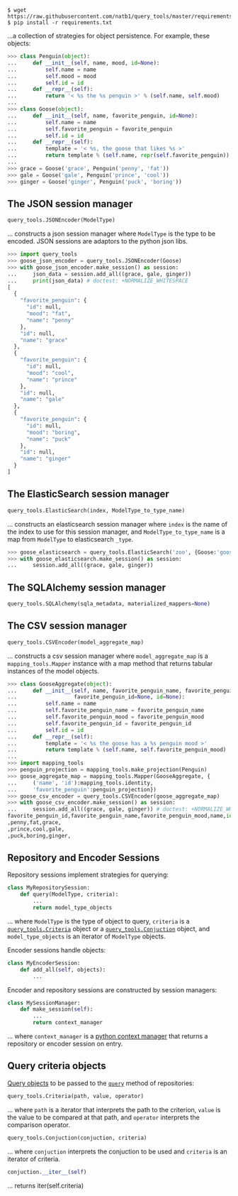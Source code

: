 ```shell
$ wget https://raw.githubusercontent.com/natb1/query_tools/master/requirements.txt
$ pip install -r requirements.txt
```
...a collection of strategies for object persistence. For example, these 
objects:
```python
>>> class Penguin(object):
...     def __init__(self, name, mood, id=None):
...         self.name = name
...         self.mood = mood
...         self.id = id
...     def __repr__(self):
...         return '< %s the %s penguin >' % (self.name, self.mood)
...
>>> class Goose(object):
...     def __init__(self, name, favorite_penguin, id=None):
...         self.name = name
...         self.favorite_penguin = favorite_penguin
...         self.id = id
...     def __repr__(self):
...         template = '< %s, the goose that likes %s >'
...         return template % (self.name, repr(self.favorite_penguin))
...
>>> grace = Goose('grace', Penguin('penny', 'fat'))
>>> gale = Goose('gale', Penguin('prince', 'cool'))
>>> ginger = Goose('ginger', Penguin('puck', 'boring'))

```

## The JSON session manager
```python
query_tools.JSONEncoder(ModelType)
```
... constructs a json session manager where `ModelType` is the type to be 
encoded. JSON sessions are adaptors to the python json libs.
```python
>>> import query_tools
>>> goose_json_encoder = query_tools.JSONEncoder(Goose)
>>> with goose_json_encoder.make_session() as session:
...     json_data = session.add_all((grace, gale, ginger))
...     print(json_data) # doctest: +NORMALIZE_WHITESPACE
[ 
  {
    "favorite_penguin": {
      "id": null,
      "mood": "fat",
      "name": "penny"
    },
    "id": null,
    "name": "grace"
  },
  {
    "favorite_penguin": {
      "id": null,
      "mood": "cool",
      "name": "prince"
    },
    "id": null,
    "name": "gale"
  },
  {
    "favorite_penguin": {
      "id": null,
      "mood": "boring",
      "name": "puck"
    },
    "id": null,
    "name": "ginger"
  }
]

```

## The ElasticSearch session manager
```python
query_tools.ElasticSearch(index, ModelType_to_type_name)
```
... constructs an elasticsearch session manager where `index` is the name of
the index to use for this session manager, and `ModelType_to_type_name` is a
map from `ModelType` to elasticsearch `_type`.
```python
>>> goose_elasticsearch = query_tools.ElasticSearch('zoo', {Goose:'goose'})
>>> with goose_elasticsearch.make_session() as session:
...     session.add_all((grace, gale, ginger))
```

## The SQLAlchemy session manager
```python
query_tools.SQLAlchemy(sqla_metadata, materialized_mappers=None)
```

## The CSV session manager
```python
query_tools.CSVEncoder(model_aggregate_map)
```
... constructs a csv session manager where `model_aggregate_map` is a 
`mapping_tools.Mapper` instance with a map method that returns tabular
instances of the model objects.
```python
>>> class GooseAggregate(object):
...     def __init__(self, name, favorite_penguin_name, favorite_penguin_mood,
...                  favorite_penguin_id=None, id=None):
...         self.name = name
...         self.favorite_penguin_name = favorite_penguin_name
...         self.favorite_penguin_mood = favorite_penguin_mood
...         self.favorite_penguin_id = favorite_penguin_id
...         self.id = id
...     def __repr__(self):
...         template = '< %s the goose has a %s penguin mood >' 
...         return template % (self.name, self.favorite_penguin_mood)
...
>>> import mapping_tools
>>> penguin_projection = mapping_tools.make_projection(Penguin)
>>> goose_aggregate_map = mapping_tools.Mapper(GooseAggregate, {
...     ('name', 'id'):mapping_tools.identity,
...     'favorite_penguin':penguin_projection})
>>> goose_csv_encoder = query_tools.CSVEncoder(goose_aggregate_map)
>>> with goose_csv_encoder.make_session() as session:
...     session.add_all((grace, gale, ginger)) # doctest: +NORMALIZE_WHITESPACE
favorite_penguin_id,favorite_penguin_name,favorite_penguin_mood,name,id
,penny,fat,grace,
,prince,cool,gale,
,puck,boring,ginger,

```
## Repository and Encoder Sessions
Repository sessions implement strategies for querying:
```python
class MyRepositorySession:
    def query(ModelType, criteria):
        ...
        return model_type_objects
```
... where `ModelType` is the type of object to query, `criteria` is a 
[`query_tools.Criteria`]() object or a [`query_tools.Conjuction`]() object,
and `model_type_objects` is an iterator of `ModelType` objects.

Encoder sessions handle objects:
```python
class MyEncoderSession:
    def add_all(self, objects):
        ...
```

Encoder and repository sessions are constructed by session managers:
```python
class MySessionManager:
    def make_session(self):
        ...
        return context_manager
```
... where `context_manager` is a [python context manager]() that returns a
repository or encoder session on entry.

## Query criteria objects
[Query objects](http://martinfowler.com/eaaCatalog/queryObject.html) to be
passed to the [`query`]() method of repositories:
```python
query_tools.Criteria(path, value, operator)
```
... where `path` is a iterator that interprets the path to the criterion,
`value` is the value to be compared at that path, and `operator` interprets the 
comparison operator.
```python
query_tools.Conjuction(conjuction, criteria)
```
... where `conjuction` interprets the conjuction to be used and `criteria` is
an iterator of criteria.
```python
conjuction.__iter__(self)
```
... returns iter(self.criteria)

